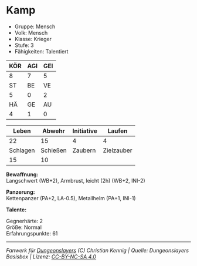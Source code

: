 # Kamp  
- Gruppe: Mensch  
- Volk: Mensch  
- Klasse: Krieger  
- Stufe: 3  
- Fähigkeiten: Talentiert  


| KÖR | AGI | GEI |  
| --- | --- | --- |  
| 8   | 7   | 5   |
| ST  | BE  | VE  |  
| 5   | 0   | 2   |
| HÄ  | GE  | AU  |  
| 4   | 1   | 0   |


| Leben    | Abwehr   | Initiative | Laufen     |
| -------- | -------- | ---------- | ---------- |
| 22       | 15       | 4          | 4          |
| Schlagen | Schießen | Zaubern    | Zielzauber |
| 15       | 10       |            |            |

**Bewaffnung:**  
Langschwert (WB+2), Armbrust, leicht (2h) (WB+2, INI-2)

**Panzerung:**  
Kettenpanzer (PA+2, LA-0.5), Metallhelm (PA+1, INI-1)

**Talente:**  


Gegnerhärte: 2  
Größe: Normal  
Erfahrungspunkte: 61  



___
*Fanwerk für [Dungeonslayers](https://www.dungeonslayers.net/) (C) Christian Kennig | Quelle: Dungeonslayers Basisbox | Lizenz: [CC-BY-NC-SA 4.0](https://creativecommons.org/licenses/by-nc-sa/4.0/deed.de)*